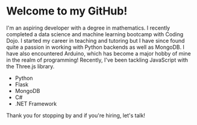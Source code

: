 # Welcome to my GitHub!

I'm an aspiring developer with a degree in mathematics. I recently completed a data science and machine learning bootcamp with Coding Dojo. I started my career in teaching and tutoring but I have since found quite a passion in working with Python backends as well as MongoDB. I have also encountered Arduino, which has become a major hobby of mine in the realm of programming! Recently, I've been tackling JavaScript with the Three.js library.

* Python
* Flask
* MongoDB
* C#
* .NET Framework

Thank you for stopping by and if you're hiring, let's talk!
<!---
JamisonHunter/JamisonHunter is a ✨ special ✨ repository because its `README.md` (this file) appears on your GitHub profile.
You can click the Preview link to take a look at your changes.
--->
